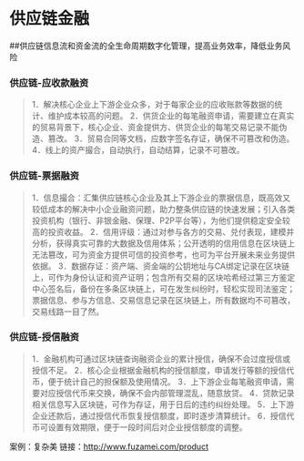 # 供应链金融
##供应链信息流和资金流的全生命周期数字化管理，提高业务效率，降低业务风险
### 供应链-应收款融资
>1．解决核心企业上下游企业众多，对于每家企业的应收账款等数据的统计、维护成本较高的问题。
>2．供货企业的每笔融资申请，需要建立在真实的贸易背景下，核心企业、资金提供方、供货企业的每笔交易记录不能伪造、篡改。
>3．贸易合同等文档，应数字签名存证，确保不可篡改和伪造。
>4．线上的资产撮合，自动执行，自动结算，记录不可篡改。

### 供应链-票据融资
>1．信息撮合：汇集供应链核心企业及其上下游企业的票据信息，既高效又较低成本的解决中小企业融资问题，助力整条供应链的快速发展；引入各类投资机构（银行、非银金融、保理、P2P平台等），为他们提供稳定安全较高的投资收益。
>2．信用评级：通过对参与各方的交易、兑付表现，建模并分析，获得真实可靠的大数据及信用体系；公开透明的信用信息在区块链上无法篡改，可为资金方提供可信的投资参考，也可为平台开展未来业务提供依据。
>3．数据存证：资产端、资金端的公钥地址与CA绑定记录在区块链上，可作为身份认证和资产证明；包含所有交易的区块哈希经过第三方鉴定中心签名后，备份在多条区块链上，可在发生纠纷时，轻松实现司法鉴定；票据信息、参与方信息、交易信息记录在区块链上，所有数据均不可篡改，交易线路一目了然。
 
### 供应链-授信融资
>1．金融机构可通过区块链查询融资企业的累计授信，确保不会过度授信或授信不足。
>2．核心企业根据金融机构的授信额度，申请发行等额的授信代币，便于统计自己的担保额及使用情况。
>3．上下游企业每笔融资申请，需要对应授信代币来交换，确保不会内部管理混乱，随意放贷。
>4．贷款记录相关信息写入区块链，可作为存证，用于日后的违约纠纷处理。
>5．上下游企业还款后，通过授信代币恢复授信额度，即时逐步清算统计。
>6．授信代币可设置有效期限，便于一段时间后对企业授信额度的调整。


案例：复杂美
链接：http://www.fuzamei.com/product


